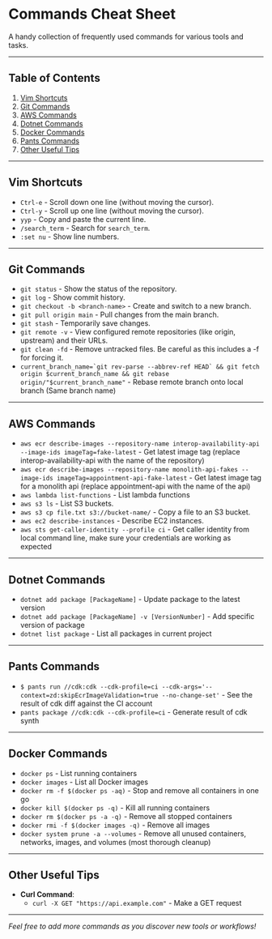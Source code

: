 # Commands Cheat Sheet

A handy collection of frequently used commands for various tools and tasks.

---

## Table of Contents
1. [Vim Shortcuts](#vim-shortcuts)
2. [Git Commands](#git-commands)
3. [AWS Commands](#aws-commands)
4. [Dotnet Commands](#dotnet-commands)
5. [Docker Commands](#docker-commands)
6. [Pants Commands](#pants-commands)
7. [Other Useful Tips](#other-useful-tips)

---

## Vim Shortcuts
- `Ctrl-e` - Scroll down one line (without moving the cursor).
- `Ctrl-y` - Scroll up one line (without moving the cursor).
- `yyp` - Copy and paste the current line.
- `/search_term` - Search for `search_term`.
- `:set nu` - Show line numbers.

---

## Git Commands
- `git status` - Show the status of the repository.
- `git log` - Show commit history.
- `git checkout -b <branch-name>` - Create and switch to a new branch.
- `git pull origin main` - Pull changes from the main branch.
- `git stash` - Temporarily save changes.
- `git remote -v` - View configured remote repositories (like origin, upstream) and their URLs.
- `git clean -fd` - Remove untracked files.  Be careful as this includes a -f for forcing it.
- ``current_branch_name=`git rev-parse --abbrev-ref HEAD` && git fetch origin $current_branch_name && git rebase origin/"$current_branch_name"`` - Rebase remote branch onto local branch (Same branch name)

---

## AWS Commands
- `aws ecr describe-images --repository-name interop-availability-api --image-ids imageTag=fake-latest` - Get latest image tag (replace interop-availability-api with the name of the repository)
- `aws ecr describe-images --repository-name monolith-api-fakes --image-ids imageTag=appointment-api-fake-latest` - Get latest image tag for a monolith api (replace appointment-api with the name of the api)
- `aws lambda list-functions` - List lambda functions
- `aws s3 ls` - List S3 buckets.
- `aws s3 cp file.txt s3://bucket-name/` - Copy a file to an S3 bucket.
- `aws ec2 describe-instances` - Describe EC2 instances.
- `aws sts get-caller-identity --profile ci` - Get caller identity from local command line, make sure your credentials are working as expected

---

## Dotnet Commands
- `dotnet add package [PackageName]` - Update package to the latest version
- `dotnet add package [PackageName] -v [VersionNumber]` - Add specific version of package
- `dotnet list package` - List all packages in current project

---

## Pants Commands
- `$ pants run //cdk:cdk --cdk-profile=ci --cdk-args='--context=zd:skipEcrImageValidation=true --no-change-set'` - See the result of cdk diff against the CI account
- `pants package //cdk:cdk --cdk-profile=ci` - Generate result of cdk synth

---

## Docker Commands
- `docker ps` - List running containers
- `docker images` - List all Docker images
- `docker rm -f $(docker ps -aq)` - Stop and remove all containers in one go
- `docker kill $(docker ps -q)` - Kill all running containers
- `docker rm $(docker ps -a -q)` - Remove all stopped containers
- `docker rmi -f $(docker images -q)` - Remove all images
- `docker system prune -a --volumes` - Remove all unused containers, networks, images, and volumes (most thorough cleanup)

---

## Other Useful Tips
- **Curl Command**:
  - `curl -X GET "https://api.example.com"` - Make a GET request

---

*Feel free to add more commands as you discover new tools or workflows!*
